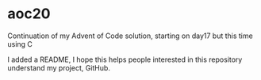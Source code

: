 # aoc20
Continuation of my Advent of Code solution, starting on day17 but this time using C

I added a README, I hope this helps people interested in this repository understand my project, GitHub. 
